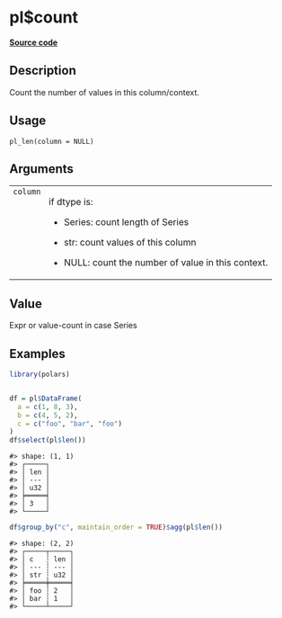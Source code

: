 

# pl$count

[**Source code**](https://github.com/pola-rs/r-polars/tree/8387e0a88c6889e6449b053999aada405c241066/R/functions__lazy.R#L107)

## Description

Count the number of values in this column/context.

## Usage

<pre><code class='language-R'>pl_len(column = NULL)
</code></pre>

## Arguments

<table>
<tr>
<td style="white-space: nowrap; font-family: monospace; vertical-align: top">
<code id="pl_len_:_column">column</code>
</td>
<td>

if dtype is:

<ul>
<li>

Series: count length of Series

</li>
<li>

str: count values of this column

</li>
<li>

NULL: count the number of value in this context.

</li>
</ul>
</td>
</tr>
</table>

## Value

Expr or value-count in case Series

## Examples

``` r
library(polars)


df = pl$DataFrame(
  a = c(1, 8, 3),
  b = c(4, 5, 2),
  c = c("foo", "bar", "foo")
)
df$select(pl$len())
```

    #> shape: (1, 1)
    #> ┌─────┐
    #> │ len │
    #> │ --- │
    #> │ u32 │
    #> ╞═════╡
    #> │ 3   │
    #> └─────┘

``` r
df$group_by("c", maintain_order = TRUE)$agg(pl$len())
```

    #> shape: (2, 2)
    #> ┌─────┬─────┐
    #> │ c   ┆ len │
    #> │ --- ┆ --- │
    #> │ str ┆ u32 │
    #> ╞═════╪═════╡
    #> │ foo ┆ 2   │
    #> │ bar ┆ 1   │
    #> └─────┴─────┘

